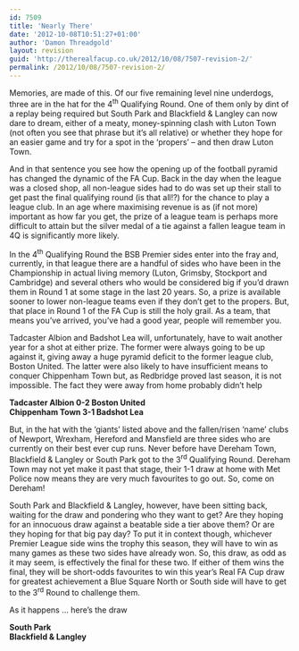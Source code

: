 ```yaml
---
id: 7509
title: 'Nearly There'
date: '2012-10-08T10:51:27+01:00'
author: 'Damon Threadgold'
layout: revision
guid: 'http://therealfacup.co.uk/2012/10/08/7507-revision-2/'
permalink: /2012/10/08/7507-revision-2/
---
```


Memories, are made of this. Of our five remaining level nine underdogs, three are in the hat for the 4<sup>th</sup> Qualifying Round. One of them only by dint of a replay being required but South Park and Blackfield &amp; Langley can now dare to dream, either of a meaty, money-spinning clash with Luton Town (not often you see that phrase but it’s all relative) or whether they hope for an easier game and try for a spot in the ‘propers’ – and then draw Luton Town.

And in that sentence you see how the opening up of the football pyramid has changed the dynamic of the FA Cup. Back in the day when the league was a closed shop, all non-league sides had to do was set up their stall to get past the final qualifying round (is that all!?) for the chance to play a league club. In an age where maximising revenue is as (if not more) important as how far you get, the prize of a league team is perhaps more difficult to attain but the silver medal of a tie against a fallen league team in 4Q is significantly more likely.

In the 4<sup>th</sup> Qualifying Round the BSB Premier sides enter into the fray and, currently, in that league there are a handful of sides who have been in the Championship in actual living memory (Luton, Grimsby, Stockport and Cambridge) and several others who would be considered big if you’d drawn them in Round 1 at some stage in the last 20 years. So, a prize is available sooner to lower non-league teams even if they don’t get to the propers. But, that place in Round 1 of the FA Cup is still the holy grail. As a team, that means you’ve arrived, you’ve had a good year, people will remember you.

Tadcaster Albion and Badshot Lea will, unfortunately, have to wait another year for a shot at either prize. The former were always going to be up against it, giving away a huge pyramid deficit to the former league club, Boston United. The latter were also likely to have insufficient means to conquer Chippenham Town but, as Redbridge proved last season, it is not impossible. The fact they were away from home probably didn’t help

**Tadcaster Albion 0-2 Boston United  
Chippenham Town 3-1 Badshot Lea**

But, in the hat with the ‘giants’ listed above and the fallen/risen ‘name’ clubs of Newport, Wrexham, Hereford and Mansfield are three sides who are currently on their best ever cup runs. Never before have Dereham Town, Blackfield &amp; Langley or South Park got to the 3<sup>rd</sup> Qualifying Round. Dereham Town may not yet make it past that stage, their 1-1 draw at home with Met Police now means they are very much favourites to go out. So, come on Dereham!

South Park and Blackfield &amp; Langley, however, have been sitting back, waiting for the draw and pondering who they want to get? Are they hoping for an innocuous draw against a beatable side a tier above them? Or are they hoping for that big pay day? To put it in context though, whichever Premier League side wins the trophy this season, they will have to win as many games as these two sides have already won. So, this draw, as odd as it may seem, is effectively the final for these two. If either of them wins the final, they will be short-odds favourites to win this year’s Real FA Cup draw for greatest achievement a Blue Square North or South side will have to get to the 3<sup>rd</sup> Round to challenge them.

As it happens … here’s the draw

**South Park  
Blackfield &amp; Langley**